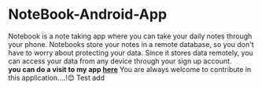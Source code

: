 # NoteBook-Android-App
Notebook is a note taking app where you can take your daily notes through your phone.
Notebooks store your notes in a remote database, so you don't have to worry about protecting your data. Since it stores data remotely, you can access your data from any device through your sign up account.</br>
<b>you can do a visit to my app [here](https://play.google.com/store/apps/details?id=com.pranto.NoteBook)</b>
You are always welcome to contribute in this application....!😊 Test add
